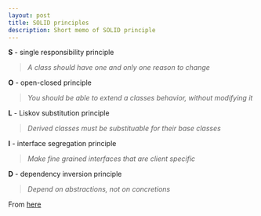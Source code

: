 ```yaml
---
layout: post
title: SOLID principles
description: Short memo of SOLID principle
---
```


**S** - single responsibility principle 
>_A class should have one and only one reason to change_  

**O** - open-closed principle 
>_You should be able to extend a classes behavior, without modifying it_  

**L** - Liskov substitution principle 
>_Derived classes must be substituable for their base classes_  

**I** - interface segregation principle 
>_Make fine grained interfaces that are client specific_  

**D** - dependency inversion principle
>_Depend on abstractions, not on concretions_  



From [here](https://filippobuletto.github.io/solid-java/#)
